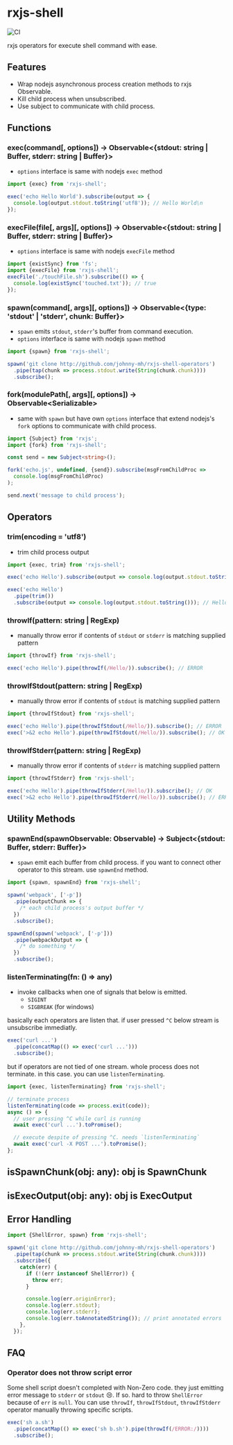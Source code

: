 # rxjs-shell

![CI](https://github.com/johnny-mh/rxjs-shell/workflows/CI/badge.svg)

rxjs operators for execute shell command with ease.

## Features

- Wrap nodejs asynchronous process creation methods to rxjs Observable.
- Kill child process when unsubscribed.
- Use subject to communicate with child process.

## Functions

### exec(command[, options]) → Observable\<{stdout: string | Buffer, stderr: string | Buffer}\>

- `options` interface is same with nodejs `exec` method

```typescript
import {exec} from 'rxjs-shell';

exec('echo Hello World').subscribe(output => {
  console.log(output.stdout.toString('utf8')); // Hello World\n
});
```

### execFile(file[, args][, options]) → Observable\<{stdout: string | Buffer, stderr: string | Buffer}\>

- `options` interface is same with nodejs `execFile` method

```typescript
import {existSync} from 'fs';
import {execFile} from 'rxjs-shell';
execFile('./touchFile.sh').subscribe(() => {
  console.log(existSync('touched.txt')); // true
});
```

### spawn(command[, args][, options]) → Observable\<{type: 'stdout' | 'stderr', chunk: Buffer}\>

- `spawn` emits `stdout`, `stderr`'s buffer from command execution.
- `options` interface is same with nodejs `spawn` method

```typescript
import {spawn} from 'rxjs-shell';

spawn('git clone http://github.com/johnny-mh/rxjs-shell-operators')
  .pipe(tap(chunk => process.stdout.write(String(chunk.chunk))))
  .subscribe();
```

### fork(modulePath[, args][, options]) → Observable\<Serializable\>

- same with `spawn` but have own `options` interface that extend nodejs's `fork` options to communicate with child process.

```typescript
import {Subject} from 'rxjs';
import {fork} from 'rxjs-shell';

const send = new Subject<string>();

fork('echo.js', undefined, {send}).subscribe(msgFromChildProc =>
  console.log(msgFromChildProc)
);

send.next('message to child process');
```

## Operators

### trim(encoding = 'utf8')

- trim child process output

```typescript
import {exec, trim} from 'rxjs-shell';

exec('echo Hello').subscribe(output => console.log(output.stdout.toString())); // Hello\n

exec('echo Hello')
  .pipe(trim())
  .subscribe(output => console.log(output.stdout.toString())); // Hello
```

### throwIf(pattern: string | RegExp)

- manually throw error if contents of `stdout` or `stderr` is matching supplied pattern

```typescript
import {throwIf} from 'rxjs-shell';

exec('echo Hello').pipe(throwIf(/Hello/)).subscribe(); // ERROR
```

### throwIfStdout(pattern: string | RegExp)

- manually throw error if contents of `stdout` is matching supplied pattern

```typescript
import {throwIfStdout} from 'rxjs-shell';

exec('echo Hello').pipe(throwIfStdout(/Hello/)).subscribe(); // ERROR
exec('>&2 echo Hello').pipe(throwIfStdout(/Hello/)).subscribe(); // OK
```

### throwIfStderr(pattern: string | RegExp)

- manually throw error if contents of `stderr` is matching supplied pattern

```typescript
import {throwIfStderr} from 'rxjs-shell';

exec('echo Hello').pipe(throwIfStderr(/Hello/)).subscribe(); // OK
exec('>&2 echo Hello').pipe(throwIfStderr(/Hello/)).subscribe(); // ERR
```

## Utility Methods

### spawnEnd(spawnObservable: Observable<any>) → Subject\<{stdout: Buffer, stderr: Buffer}\>

- `spawn` emit each buffer from child process. if you want to connect other operator to this stream. use `spawnEnd` method.

```typescript
import {spawn, spawnEnd} from 'rxjs-shell';

spawn('webpack', ['-p'])
  .pipe(outputChunk => {
    /* each child process's output buffer */
  })
  .subscribe();

spawnEnd(spawn('webpack', ['-p']))
  .pipe(webpackOutput => {
    /* do something */
  })
  .subscribe();
```

### listenTerminating(fn: () => any)

- invoke callbacks when one of signals that below is emitted.
  - `SIGINT`
  - `SIGBREAK` (for windows)

basically each operators are listen that. if user pressed `^C` below stream is unsubscribe immediatly.

```typescript
exec('curl ...')
  .pipe(concatMap(() => exec('curl ...')))
  .subscribe();
```

but if operators are not tied of one stream. whole process does not terminate. in this case. you can use `listenTerminating`.

```typescript
import {exec, listenTerminating} from 'rxjs-shell';

// terminate process
listenTerminating(code => process.exit(code));
async () => {
  // user pressing ^C while curl is running
  await exec('curl ...').toPromise();

  // execute despite of pressing ^C. needs `listenTerminating`
  await exec('curl -X POST ...').toPromise();
};
```

## isSpawnChunk(obj: any): obj is SpawnChunk

## isExecOutput(obj: any): obj is ExecOutput

## Error Handling

```typescript
import {ShellError, spawn} from 'rxjs-shell';

spawn('git clone http://github.com/johnny-mh/rxjs-shell-operators')
  .pipe(tap(chunk => process.stdout.write(String(chunk.chunk))))
  .subscribe({
    catch(err) {
      if (!(err instanceof ShellError)) {
        throw err;
      }

      console.log(err.originError);
      console.log(err.stdout);
      console.log(err.stderr);
      console.log(err.toAnnotatedString()); // print annotated errors
    },
  });
```

## FAQ

### Operator does not throw script error

Some shell script doesn't completed with Non-Zero code. they just emitting error message to `stderr` or `stdout` 😢. If so. hard to throw `ShellError` because of `err` is `null`. You can use `throwIf`, `throwIfStdout`, `throwIfStderr` operator manually throwing specific scripts.

```typescript
exec('sh a.sh')
  .pipe(concatMap(() => exec('sh b.sh').pipe(throwIf(/ERROR:/))))
  .subscribe();
```
